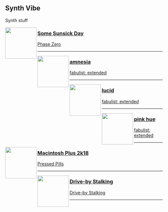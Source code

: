 ## Synth Vibe
[start-desc]: #

Synth stuff

[end-desc]: #

<img align="left" width="100" height="100" src="https://i.scdn.co/image/ab67616d0000b273f9fd570da6dbd29b8905e733">

### [Some Sunsick Day](https://open.spotify.com/go?uri=spotify:track:54WIS7qug0Gnt65eD9gg8g)
[Phase Zero](https://open.spotify.com/go?uri=spotify:album:7wIpbVMqhkkIA4CAEY0fsb)

---


<img align="left" width="100" height="100" src="https://i.scdn.co/image/ab67616d0000b27355a28aa5af0c5e7a12f4fdbd">

### [amnesia](https://open.spotify.com/go?uri=spotify:track:0Yexg1wqQkaU2sDHDkwZzK)
[fabulist: extended](https://open.spotify.com/go?uri=spotify:album:7roxptc0x0bVtbXN2rwiHL)

---


<img align="left" width="100" height="100" src="https://i.scdn.co/image/ab67616d0000b27355a28aa5af0c5e7a12f4fdbd">

### [lucid](https://open.spotify.com/go?uri=spotify:track:7go5ZOaquGgm5MCiaZge4s)
[fabulist: extended](https://open.spotify.com/go?uri=spotify:album:7roxptc0x0bVtbXN2rwiHL)

---


<img align="left" width="100" height="100" src="https://i.scdn.co/image/ab67616d0000b27355a28aa5af0c5e7a12f4fdbd">

### [pink hue](https://open.spotify.com/go?uri=spotify:track:4maUCzKk55PwT8D7qT34gx)
[fabulist: extended](https://open.spotify.com/go?uri=spotify:album:7roxptc0x0bVtbXN2rwiHL)

---


<img align="left" width="100" height="100" src="https://i.scdn.co/image/ab67616d0000b273e99c9f319300912a0e88bcea">

### [Macintosh Plus 2k18](https://open.spotify.com/go?uri=spotify:track:0PloVtYbZXVD6U7VR6tsBv)
[Pressed Pills](https://open.spotify.com/go?uri=spotify:album:5QgsiK7BmSFXXwm51BazhR)

---


<img align="left" width="100" height="100" src="https://i.scdn.co/image/ab67616d0000b273c601b675bb898c094292e221">

### [Drive-by Stalking](https://open.spotify.com/go?uri=spotify:track:2Vmbg2UweixrXClJeIE1xz)
[Drive-by Stalking](https://open.spotify.com/go?uri=spotify:album:2uM7nC8LLABOWiami4Ipw9)

---


